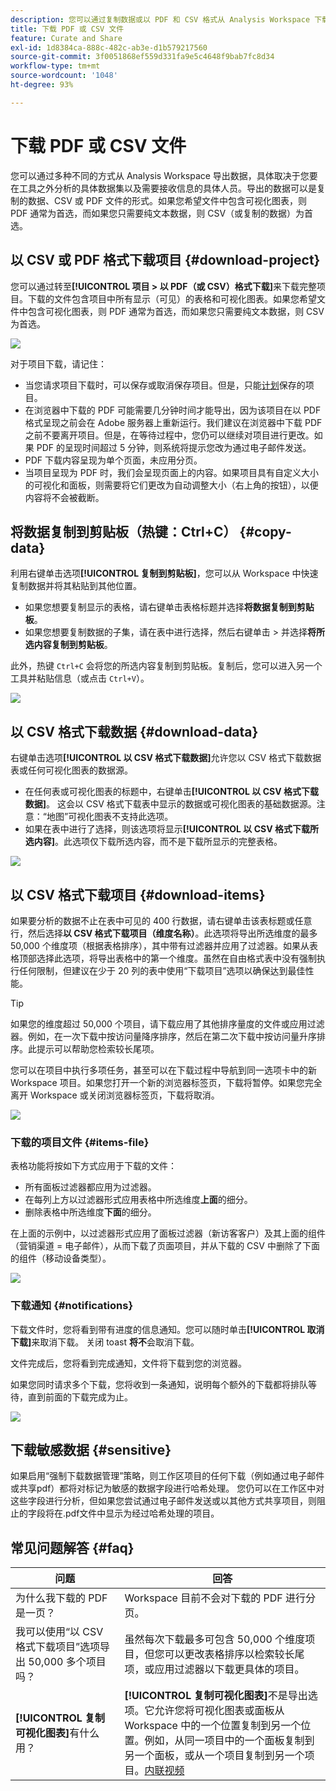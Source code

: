 ```yaml
---
description: 您可以通过复制数据或以 PDF 和 CSV 格式从 Analysis Workspace 下载数据。
title: 下载 PDF 或 CSV 文件
feature: Curate and Share
exl-id: 1d8384ca-888c-482c-ab3e-d1b579217560
source-git-commit: 3f0051868ef559d331fa9e5c4648f9bab7fc8d34
workflow-type: tm+mt
source-wordcount: '1048'
ht-degree: 93%

---
```


# 下载 PDF 或 CSV 文件

您可以通过多种不同的方式从 Analysis Workspace 导出数据，具体取决于您要在工具之外分析的具体数据集以及需要接收信息的具体人员。导出的数据可以是复制的数据、CSV 或 PDF 文件的形式。如果您希望文件中包含可视化图表，则 PDF 通常为首选，而如果您只需要纯文本数据，则 CSV（或复制的数据）为首选。

## 以 CSV 或 PDF 格式下载项目 {#download-project}

您可以通过转至&#x200B;**[!UICONTROL 项目 > 以 PDF（或 CSV）格式下载]**&#x200B;来下载完整项目。下载的文件包含项目中所有显示（可见）的表格和可视化图表。如果您希望文件中包含可视化图表，则 PDF 通常为首选，而如果您只需要纯文本数据，则 CSV 为首选。

![](assets/download-project.png)

对于项目下载，请记住：

* 当您请求项目下载时，可以保存或取消保存项目。但是，只能[计划](https://experienceleague.adobe.com/docs/analytics/analyze/analysis-workspace/curate-share/t-schedule-report.html?lang=zh-Hans)保存的项目。
* 在浏览器中下载的 PDF 可能需要几分钟时间才能导出，因为该项目在以 PDF 格式呈现之前会在 Adobe 服务器上重新运行。我们建议在浏览器中下载 PDF 之前不要离开项目。但是，在等待过程中，您仍可以继续对项目进行更改。如果 PDF 的呈现时间超过 5 分钟，则系统将提示您改为通过电子邮件发送。
* PDF 下载内容呈现为单个页面，未应用分页。
* 当项目呈现为 PDF 时，我们会呈现页面上的内容。如果项目具有自定义大小的可视化和面板，则需要将它们更改为自动调整大小（右上角的按钮），以便内容将不会被截断。

## 将数据复制到剪贴板（热键：Ctrl+C） {#copy-data}

利用右键单击选项&#x200B;**[!UICONTROL 复制到剪贴板]**，您可以从 Workspace 中快速复制数据并将其粘贴到其他位置。

* 如果您想要复制显示的表格，请右键单击表格标题并选择&#x200B;**将数据复制到剪贴板**。
* 如果您想要复制数据的子集，请在表中进行选择，然后右键单击 > 并选择&#x200B;**将所选内容复制到剪贴板**。

此外，热键 `Ctrl+C` 会将您的所选内容复制到剪贴板。复制后，您可以进入另一个工具并粘贴信息（或点击 `Ctrl+V`）。

![](assets/copy-selection.png)

## 以 CSV 格式下载数据 {#download-data}

右键单击选项&#x200B;**[!UICONTROL 以 CSV 格式下载数据]**&#x200B;允许您以 CSV 格式下载数据表或任何可视化图表的数据源。

* 在任何表或可视化图表的标题中，右键单击&#x200B;**[!UICONTROL 以 CSV 格式下载数据]**。 这会以 CSV 格式下载表中显示的数据或可视化图表的基础数据源。注意：“地图”可视化图表不支持此选项。
* 如果在表中进行了选择，则该选项将显示&#x200B;**[!UICONTROL 以 CSV 格式下载所选内容]**。此选项仅下载所选内容，而不是下载所显示的完整表格。

![](assets/download-data-viz.png)

## 以 CSV 格式下载项目 {#download-items}

如果要分析的数据不止在表中可见的 400 行数据，请右键单击该表标题或任意行，然后选择&#x200B;**以 CSV 格式下载项目（维度名称）**。此选项将导出所选维度的最多 50,000 个维度项（根据表格排序），其中带有过滤器并应用了过滤器。如果从表格顶部选择此选项，将导出表格中的第一个维度。虽然在自由格式表中没有强制执行任何限制，但建议在少于 20 列的表中使用“下载项目”选项以确保达到最佳性能。

>[!TIP]
>
> 如果您的维度超过 50,000 个项目，请下载应用了其他排序量度的文件或应用过滤器。例如，在一次下载中按访问量降序排序，然后在第二次下载中按访问量升序排序。此提示可以帮助您检索较长尾项。

您可以在项目中执行多项任务，甚至可以在下载过程中导航到同一选项卡中的新 Workspace 项目。如果您打开一个新的浏览器标签页，下载将暂停。如果您完全离开 Workspace 或关闭浏览器标签页，下载将取消。

![](assets/download-items.png)

### 下载的项目文件 {#items-file}

表格功能将按如下方式应用于下载的文件：

* 所有面板过滤器都应用为过滤器。
* 在每列上方以过滤器形式应用表格中所选维度&#x200B;**上面**&#x200B;的细分。
* 删除表格中所选维度&#x200B;**下面**&#x200B;的细分。

在上面的示例中，以过滤器形式应用了面板过滤器（新访客客户）及其上面的组件（营销渠道 = 电子邮件），从而下载了页面项目，并从下载的 CSV 中删除了下面的组件（移动设备类型）。

![](assets/downloaded-file.png)

### 下载通知 {#notifications}

下载文件时，您将看到带有进度的信息通知。您可以随时单击&#x200B;**[!UICONTROL 取消下载]**&#x200B;来取消下载。 关闭 toast **将不**&#x200B;会取消下载。

文件完成后，您将看到完成通知，文件将下载到您的浏览器。

如果您同时请求多个下载，您将收到一条通知，说明每个额外的下载都将排队等待，直到前面的下载完成为止。

![](assets/toast.png)

## 下载敏感数据 {#sensitive}

如果启用“强制下载数据管理”策略，则工作区项目的任何下载（例如通过电子邮件或共享pdf）都将对标记为敏感的数据字段进行哈希处理。 您仍可以在工作区中对这些字段进行分析，但如果您尝试通过电子邮件发送或以其他方式共享项目，则阻止的字段将在.pdf文件中显示为经过哈希处理的项目。

## 常见问题解答 {#faq}

| 问题 | 回答 |
| --- | --- |
| 为什么我下载的 PDF 是一页？ | Workspace 目前不会对下载的 PDF 进行分页。 |
| 我可以使用“以 CSV 格式下载项目”选项导出 50,000 多个项目吗？ | 虽然每次下载最多可包含 50,000 个维度项目，但您可以更改表格排序以检索较长尾项，或应用过滤器以下载更具体的项目。 |
| **[!UICONTROL 复制可视化图表]**&#x200B;有什么用？ | **[!UICONTROL 复制可视化图表]**&#x200B;不是导出选项。它允许您将可视化图表或面板从 Workspace 中的一个位置复制到另一个位置。例如，从同一项目中的一个面板复制到另一个面板，或从一个项目复制到另一个项目。[内联视频](https://experienceleague.adobe.com/docs/analytics-learn/tutorials/analysis-workspace/visualizations/intra-linking-in-analysis-workspace.html?lang=zh-Hans) |
